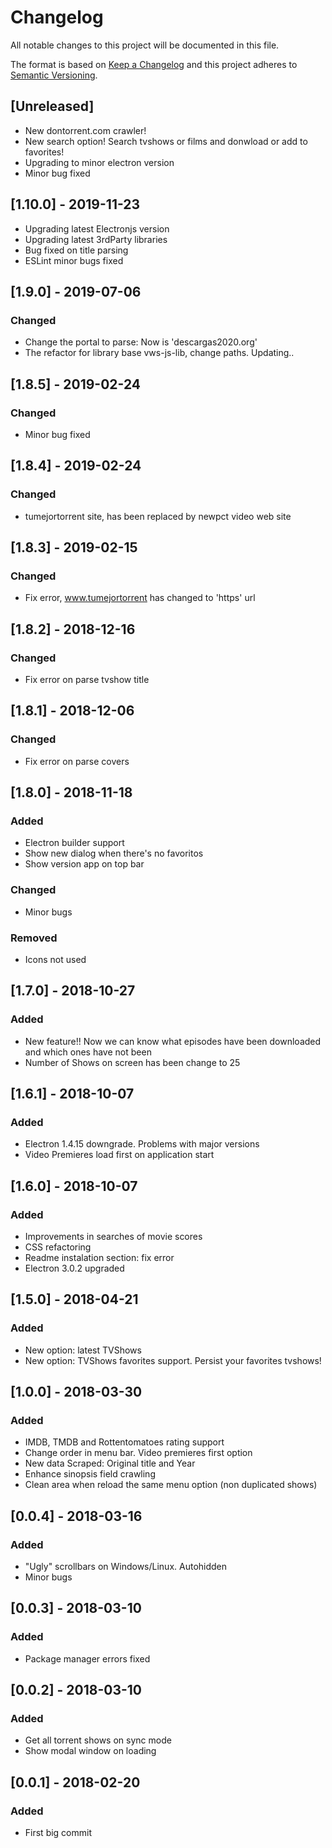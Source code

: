 # Changelog

All notable changes to this project will be documented in this file.

The format is based on [Keep a Changelog](http://keepachangelog.com/en/1.0.0/)
and this project adheres to [Semantic Versioning](http://semver.org/spec/v2.0.0.html).

## [Unreleased]

- New dontorrent.com crawler!
- New search option! Search tvshows or films and donwload or add to favorites!
- Upgrading to minor electron version
- Minor bug fixed

## [1.10.0] - 2019-11-23

- Upgrading latest Electronjs version
- Upgrading latest 3rdParty libraries
- Bug fixed on title parsing
- ESLint minor bugs fixed

## [1.9.0] - 2019-07-06

### Changed

- Change the portal to parse: Now is 'descargas2020.org'
- The refactor for library base vws-js-lib, change paths. Updating..

## [1.8.5] - 2019-02-24

### Changed

- Minor bug fixed

## [1.8.4] - 2019-02-24

### Changed

- tumejortorrent site, has been replaced by newpct video web site

## [1.8.3] - 2019-02-15

### Changed

- Fix error, www.tumejortorrent has changed to 'https' url

## [1.8.2] - 2018-12-16

### Changed

- Fix error on parse tvshow title

## [1.8.1] - 2018-12-06

### Changed

- Fix error on parse covers

## [1.8.0] - 2018-11-18

### Added

- Electron builder support
- Show new dialog when there's no favoritos
- Show version app on top bar

### Changed

- Minor bugs

### Removed

- Icons not used

## [1.7.0] - 2018-10-27

### Added

- New feature!! Now we can know what episodes have been downloaded and which ones have not been
- Number of Shows on screen has been change to 25

## [1.6.1] - 2018-10-07

### Added

- Electron 1.4.15 downgrade. Problems with major versions
- Video Premieres load first on application start

## [1.6.0] - 2018-10-07

### Added

- Improvements in searches of movie scores
- CSS refactoring
- Readme instalation section: fix error
- Electron 3.0.2 upgraded

## [1.5.0] - 2018-04-21

### Added

- New option: latest TVShows
- New option: TVShows favorites support. Persist your favorites tvshows!

## [1.0.0] - 2018-03-30

### Added

- IMDB, TMDB and Rottentomatoes rating support
- Change order in menu bar. Video premieres first option
- New data Scraped: Original title and Year
- Enhance sinopsis field crawling
- Clean area when reload the same menu option (non duplicated shows)

## [0.0.4] - 2018-03-16

### Added

- "Ugly" scrollbars on Windows/Linux. Autohidden
- Minor bugs

## [0.0.3] - 2018-03-10

### Added

- Package manager errors fixed

## [0.0.2] - 2018-03-10

### Added

- Get all torrent shows on sync mode
- Show modal window on loading

## [0.0.1] - 2018-02-20

### Added

- First big commit

